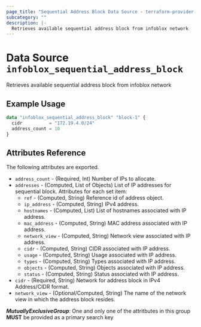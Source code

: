 ```yaml
---
page_title: "Sequential Address Block Data Source - terraform-provider-infoblox"
subcategory: ""
description: |-
  Retrieves available sequential address block from infoblox network
---
```


# Data Source `infoblox_sequential_address_block`

Retrieves available sequential address block from infoblox network

## Example Usage

```terraform
data "infoblox_sequential_address_block" "block-1" {
  cidr          = "172.19.4.0/24"
  address_count = 10
}
```

## Attributes Reference

The following attributes are exported.

- `address_count` - (Required, Int) Number of IPs to allocate.
- `addresses` - (Computed, List of Objects) List of IP addresses for sequential block.  Attributes for each set item:
  - `ref` - (Computed, String) Reference id of address object.
  - `ip_address` - (Computed, String) IPv4 address.
  - `hostnames` - (Computed, List) List of hostnames associated with IP address.
  - `mac_address` - (Computed, String) MAC address associated with IP address.
  - `network_view` - (Computed, String) Network view associated with IP address.
  - `cidr` - (Computed, String) CIDR associated with IP address.
  - `usage` - (Computed, String) Usage associated with IP address.
  - `types` - (Computed, String) Types associated with IP address.
  - `objects` - (Computed, String) Objects associated with IP address.
  - `status` - (Computed, String) Status associated with IP address.
- `cidr` -  (Required, String) Network for address block in IPv4 Address/CIDR format.
- `network_view` - (Optional/Computed, String) The name of the network view in which the address block resides.

**_MutuallyExclusiveGroup_**: One and only one of the attritbutes in this group **MUST** be provided as a primary search key